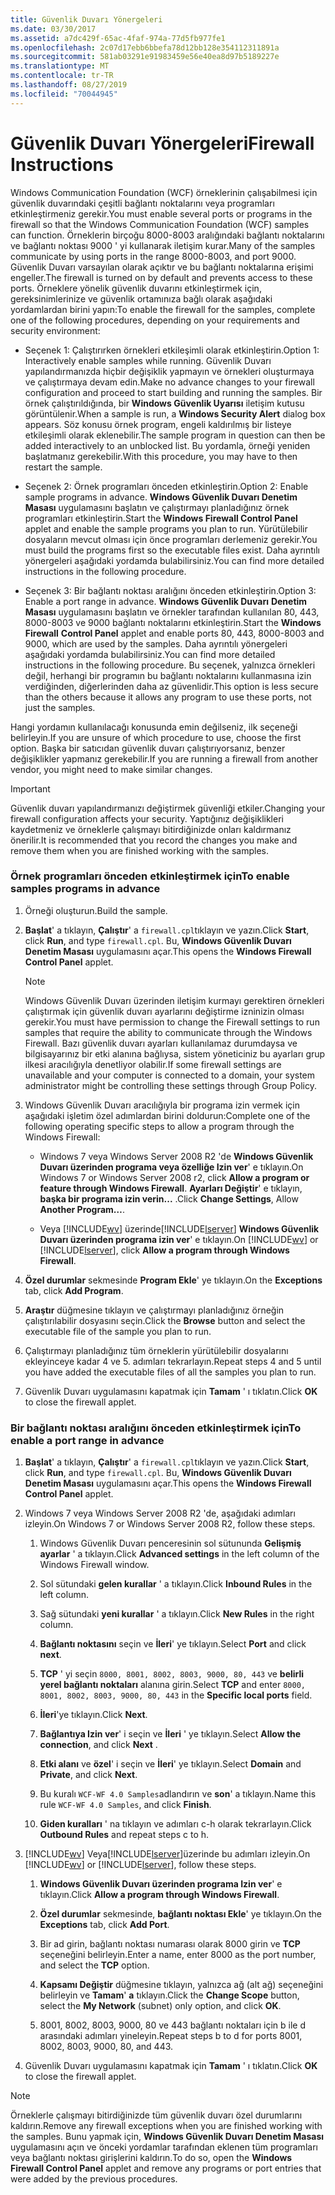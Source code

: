```yaml
---
title: Güvenlik Duvarı Yönergeleri
ms.date: 03/30/2017
ms.assetid: a7dc429f-65ac-4faf-974a-77d5fb977fe1
ms.openlocfilehash: 2c07d17ebb6bbefa78d12bb128e354112311891a
ms.sourcegitcommit: 581ab03291e91983459e56e40ea8d97b5189227e
ms.translationtype: MT
ms.contentlocale: tr-TR
ms.lasthandoff: 08/27/2019
ms.locfileid: "70044945"
---
```

# <a name="firewall-instructions"></a><span data-ttu-id="b773a-102">Güvenlik Duvarı Yönergeleri</span><span class="sxs-lookup"><span data-stu-id="b773a-102">Firewall Instructions</span></span>
<span data-ttu-id="b773a-103">Windows Communication Foundation (WCF) örneklerinin çalışabilmesi için güvenlik duvarındaki çeşitli bağlantı noktalarını veya programları etkinleştirmeniz gerekir.</span><span class="sxs-lookup"><span data-stu-id="b773a-103">You must enable several ports or programs in the firewall so that the Windows Communication Foundation (WCF) samples can function.</span></span> <span data-ttu-id="b773a-104">Örneklerin birçoğu 8000-8003 aralığındaki bağlantı noktalarını ve bağlantı noktası 9000 ' yi kullanarak iletişim kurar.</span><span class="sxs-lookup"><span data-stu-id="b773a-104">Many of the samples communicate by using ports in the range 8000-8003, and port 9000.</span></span> <span data-ttu-id="b773a-105">Güvenlik Duvarı varsayılan olarak açıktır ve bu bağlantı noktalarına erişimi engeller.</span><span class="sxs-lookup"><span data-stu-id="b773a-105">The firewall is turned on by default and prevents access to these ports.</span></span> <span data-ttu-id="b773a-106">Örneklere yönelik güvenlik duvarını etkinleştirmek için, gereksinimlerinize ve güvenlik ortamınıza bağlı olarak aşağıdaki yordamlardan birini yapın:</span><span class="sxs-lookup"><span data-stu-id="b773a-106">To enable the firewall for the samples, complete one of the following procedures, depending on your requirements and security environment:</span></span>  
  
- <span data-ttu-id="b773a-107">Seçenek 1: Çalıştırırken örnekleri etkileşimli olarak etkinleştirin.</span><span class="sxs-lookup"><span data-stu-id="b773a-107">Option 1: Interactively enable samples while running.</span></span> <span data-ttu-id="b773a-108">Güvenlik Duvarı yapılandırmanızda hiçbir değişiklik yapmayın ve örnekleri oluşturmaya ve çalıştırmaya devam edin.</span><span class="sxs-lookup"><span data-stu-id="b773a-108">Make no advance changes to your firewall configuration and proceed to start building and running the samples.</span></span> <span data-ttu-id="b773a-109">Bir örnek çalıştırıldığında, bir **Windows Güvenlik Uyarısı** iletişim kutusu görüntülenir.</span><span class="sxs-lookup"><span data-stu-id="b773a-109">When a sample is run, a **Windows Security Alert** dialog box appears.</span></span> <span data-ttu-id="b773a-110">Söz konusu örnek program, engeli kaldırılmış bir listeye etkileşimli olarak eklenebilir.</span><span class="sxs-lookup"><span data-stu-id="b773a-110">The sample program in question can then be added interactively to an unblocked list.</span></span> <span data-ttu-id="b773a-111">Bu yordamla, örneği yeniden başlatmanız gerekebilir.</span><span class="sxs-lookup"><span data-stu-id="b773a-111">With this procedure, you may have to then restart the sample.</span></span>  
  
- <span data-ttu-id="b773a-112">Seçenek 2: Örnek programları önceden etkinleştirin.</span><span class="sxs-lookup"><span data-stu-id="b773a-112">Option 2: Enable sample programs in advance.</span></span> <span data-ttu-id="b773a-113">**Windows Güvenlik Duvarı Denetim Masası** uygulamasını başlatın ve çalıştırmayı planladığınız örnek programları etkinleştirin.</span><span class="sxs-lookup"><span data-stu-id="b773a-113">Start the **Windows Firewall Control Panel** applet and enable the sample programs you plan to run.</span></span> <span data-ttu-id="b773a-114">Yürütülebilir dosyaların mevcut olması için önce programları derlemeniz gerekir.</span><span class="sxs-lookup"><span data-stu-id="b773a-114">You must build the programs first so the executable files exist.</span></span> <span data-ttu-id="b773a-115">Daha ayrıntılı yönergeleri aşağıdaki yordamda bulabilirsiniz.</span><span class="sxs-lookup"><span data-stu-id="b773a-115">You can find more detailed instructions in the following procedure.</span></span>  
  
- <span data-ttu-id="b773a-116">Seçenek 3: Bir bağlantı noktası aralığını önceden etkinleştirin.</span><span class="sxs-lookup"><span data-stu-id="b773a-116">Option 3: Enable a port range in advance.</span></span> <span data-ttu-id="b773a-117">**Windows Güvenlik Duvarı** **Denetim Masası** uygulamasını başlatın ve örnekler tarafından kullanılan 80, 443, 8000-8003 ve 9000 bağlantı noktalarını etkinleştirin.</span><span class="sxs-lookup"><span data-stu-id="b773a-117">Start the **Windows Firewall** **Control Panel** applet and enable ports 80, 443, 8000-8003 and 9000, which are used by the samples.</span></span> <span data-ttu-id="b773a-118">Daha ayrıntılı yönergeleri aşağıdaki yordamda bulabilirsiniz.</span><span class="sxs-lookup"><span data-stu-id="b773a-118">You can find more detailed instructions in the following procedure.</span></span> <span data-ttu-id="b773a-119">Bu seçenek, yalnızca örnekleri değil, herhangi bir programın bu bağlantı noktalarını kullanmasına izin verdiğinden, diğerlerinden daha az güvenlidir.</span><span class="sxs-lookup"><span data-stu-id="b773a-119">This option is less secure than the others because it allows any program to use these ports, not just the samples.</span></span>  
  
 <span data-ttu-id="b773a-120">Hangi yordamın kullanılacağı konusunda emin değilseniz, ilk seçeneği belirleyin.</span><span class="sxs-lookup"><span data-stu-id="b773a-120">If you are unsure of which procedure to use, choose the first option.</span></span> <span data-ttu-id="b773a-121">Başka bir satıcıdan güvenlik duvarı çalıştırıyorsanız, benzer değişiklikler yapmanız gerekebilir.</span><span class="sxs-lookup"><span data-stu-id="b773a-121">If you are running a firewall from another vendor, you might need to make similar changes.</span></span>  
  
> [!IMPORTANT]
> <span data-ttu-id="b773a-122">Güvenlik duvarı yapılandırmanızı değiştirmek güvenliği etkiler.</span><span class="sxs-lookup"><span data-stu-id="b773a-122">Changing your firewall configuration affects your security.</span></span> <span data-ttu-id="b773a-123">Yaptığınız değişiklikleri kaydetmeniz ve örneklerle çalışmayı bitirdiğinizde onları kaldırmanız önerilir.</span><span class="sxs-lookup"><span data-stu-id="b773a-123">It is recommended that you record the changes you make and remove them when you are finished working with the samples.</span></span>  
  
### <a name="to-enable-samples-programs-in-advance"></a><span data-ttu-id="b773a-124">Örnek programları önceden etkinleştirmek için</span><span class="sxs-lookup"><span data-stu-id="b773a-124">To enable samples programs in advance</span></span>  
  
1. <span data-ttu-id="b773a-125">Örneği oluşturun.</span><span class="sxs-lookup"><span data-stu-id="b773a-125">Build the sample.</span></span>  
  
2. <span data-ttu-id="b773a-126">**Başlat**' a tıklayın, **Çalıştır**' a `firewall.cpl`tıklayın ve yazın.</span><span class="sxs-lookup"><span data-stu-id="b773a-126">Click **Start**, click **Run**, and type `firewall.cpl`.</span></span> <span data-ttu-id="b773a-127">Bu, **Windows Güvenlik Duvarı Denetim Masası** uygulamasını açar.</span><span class="sxs-lookup"><span data-stu-id="b773a-127">This opens the **Windows Firewall Control Panel** applet.</span></span>  
  
    > [!NOTE]
    > <span data-ttu-id="b773a-128">Windows Güvenlik Duvarı üzerinden iletişim kurmayı gerektiren örnekleri çalıştırmak için güvenlik duvarı ayarlarını değiştirme izninizin olması gerekir.</span><span class="sxs-lookup"><span data-stu-id="b773a-128">You must have permission to change the Firewall settings to run samples that require the ability to communicate through the Windows Firewall.</span></span> <span data-ttu-id="b773a-129">Bazı güvenlik duvarı ayarları kullanılamaz durumdaysa ve bilgisayarınız bir etki alanına bağlıysa, sistem yöneticiniz bu ayarları grup ilkesi aracılığıyla denetliyor olabilir.</span><span class="sxs-lookup"><span data-stu-id="b773a-129">If some firewall settings are unavailable and your computer is connected to a domain, your system administrator might be controlling these settings through Group Policy.</span></span>  
  
3. <span data-ttu-id="b773a-130">Windows Güvenlik Duvarı aracılığıyla bir programa izin vermek için aşağıdaki işletim özel adımlardan birini doldurun:</span><span class="sxs-lookup"><span data-stu-id="b773a-130">Complete one of the following operating specific steps to allow a program through the Windows Firewall:</span></span>  
  
    - <span data-ttu-id="b773a-131">Windows 7 veya Windows Server 2008 R2 'de **Windows Güvenlik Duvarı üzerinden programa veya özelliğe Izin ver**' e tıklayın.</span><span class="sxs-lookup"><span data-stu-id="b773a-131">On Windows 7 or Windows Server 2008 r2, click **Allow a program or feature through Windows Firewall**.</span></span> <span data-ttu-id="b773a-132">**Ayarları Değiştir**' e tıklayın, **başka bir programa izin verin...** .</span><span class="sxs-lookup"><span data-stu-id="b773a-132">Click **Change Settings**, Allow **Another Program…**.</span></span>  
  
    - <span data-ttu-id="b773a-133">Veya [!INCLUDE[wv](../../../../includes/wv-md.md)] üzerinde[!INCLUDE[lserver](../../../../includes/lserver-md.md)] **Windows Güvenlik Duvarı üzerinden programa izin ver**' e tıklayın.</span><span class="sxs-lookup"><span data-stu-id="b773a-133">On [!INCLUDE[wv](../../../../includes/wv-md.md)] or [!INCLUDE[lserver](../../../../includes/lserver-md.md)], click **Allow a program through Windows Firewall**.</span></span>  
  
4. <span data-ttu-id="b773a-134">**Özel durumlar** sekmesinde **Program Ekle**' ye tıklayın.</span><span class="sxs-lookup"><span data-stu-id="b773a-134">On the **Exceptions** tab, click **Add Program**.</span></span>  
  
5. <span data-ttu-id="b773a-135">**Araştır** düğmesine tıklayın ve çalıştırmayı planladığınız örneğin çalıştırılabilir dosyasını seçin.</span><span class="sxs-lookup"><span data-stu-id="b773a-135">Click the **Browse** button and select the executable file of the sample you plan to run.</span></span>  
  
6. <span data-ttu-id="b773a-136">Çalıştırmayı planladığınız tüm örneklerin yürütülebilir dosyalarını ekleyinceye kadar 4 ve 5. adımları tekrarlayın.</span><span class="sxs-lookup"><span data-stu-id="b773a-136">Repeat steps 4 and 5 until you have added the executable files of all the samples you plan to run.</span></span>  
  
7. <span data-ttu-id="b773a-137">Güvenlik Duvarı uygulamasını kapatmak için **Tamam** ' ı tıklatın.</span><span class="sxs-lookup"><span data-stu-id="b773a-137">Click **OK** to close the firewall applet.</span></span>  
  
### <a name="to-enable-a-port-range-in-advance"></a><span data-ttu-id="b773a-138">Bir bağlantı noktası aralığını önceden etkinleştirmek için</span><span class="sxs-lookup"><span data-stu-id="b773a-138">To enable a port range in advance</span></span>  
  
1. <span data-ttu-id="b773a-139">**Başlat**' a tıklayın, **Çalıştır**' a `firewall.cpl`tıklayın ve yazın.</span><span class="sxs-lookup"><span data-stu-id="b773a-139">Click **Start**, click **Run**, and type `firewall.cpl`.</span></span> <span data-ttu-id="b773a-140">Bu, **Windows Güvenlik Duvarı Denetim Masası** uygulamasını açar.</span><span class="sxs-lookup"><span data-stu-id="b773a-140">This opens the **Windows Firewall Control Panel** applet.</span></span>  
  
2. <span data-ttu-id="b773a-141">Windows 7 veya Windows Server 2008 R2 'de, aşağıdaki adımları izleyin.</span><span class="sxs-lookup"><span data-stu-id="b773a-141">On Windows 7 or Windows Server 2008 R2, follow these steps.</span></span>  
  
    1. <span data-ttu-id="b773a-142">Windows Güvenlik Duvarı penceresinin sol sütununda **Gelişmiş ayarlar** ' a tıklayın.</span><span class="sxs-lookup"><span data-stu-id="b773a-142">Click **Advanced settings** in the left column of the Windows Firewall window.</span></span>  
  
    2. <span data-ttu-id="b773a-143">Sol sütundaki **gelen kurallar** ' a tıklayın.</span><span class="sxs-lookup"><span data-stu-id="b773a-143">Click **Inbound Rules** in the left column.</span></span>  
  
    3. <span data-ttu-id="b773a-144">Sağ sütundaki **yeni kurallar** ' a tıklayın.</span><span class="sxs-lookup"><span data-stu-id="b773a-144">Click **New Rules** in the right column.</span></span>  
  
    4. <span data-ttu-id="b773a-145">**Bağlantı noktasını** seçin ve **İleri**' ye tıklayın.</span><span class="sxs-lookup"><span data-stu-id="b773a-145">Select **Port** and click **next**.</span></span>  
  
    5. <span data-ttu-id="b773a-146">**TCP** ' yi seçin `8000, 8001, 8002, 8003, 9000, 80, 443` ve **belirli yerel bağlantı noktaları** alanına girin.</span><span class="sxs-lookup"><span data-stu-id="b773a-146">Select **TCP** and enter `8000, 8001, 8002, 8003, 9000, 80, 443` in the **Specific local ports** field.</span></span>  
  
    6. <span data-ttu-id="b773a-147">**İleri**'ye tıklayın.</span><span class="sxs-lookup"><span data-stu-id="b773a-147">Click **Next**.</span></span>  
  
    7. <span data-ttu-id="b773a-148">**Bağlantıya Izin ver**' i seçin ve **İleri** ' ye tıklayın.</span><span class="sxs-lookup"><span data-stu-id="b773a-148">Select **Allow the connection**, and click **Next** .</span></span>  
  
    8. <span data-ttu-id="b773a-149">**Etki alanı** ve **özel**' i seçin ve **İleri**' ye tıklayın.</span><span class="sxs-lookup"><span data-stu-id="b773a-149">Select **Domain** and **Private**, and click **Next**.</span></span>  
  
    9. <span data-ttu-id="b773a-150">Bu kuralı `WCF-WF 4.0 Samples`adlandırın ve **son**' a tıklayın.</span><span class="sxs-lookup"><span data-stu-id="b773a-150">Name this rule `WCF-WF 4.0 Samples`, and click **Finish**.</span></span>  
  
    10. <span data-ttu-id="b773a-151">**Giden kuralları** ' na tıklayın ve adımları c-h olarak tekrarlayın.</span><span class="sxs-lookup"><span data-stu-id="b773a-151">Click **Outbound Rules** and repeat steps c to h.</span></span>  
  
3. <span data-ttu-id="b773a-152">[!INCLUDE[wv](../../../../includes/wv-md.md)] Veya[!INCLUDE[lserver](../../../../includes/lserver-md.md)]üzerinde bu adımları izleyin.</span><span class="sxs-lookup"><span data-stu-id="b773a-152">On [!INCLUDE[wv](../../../../includes/wv-md.md)] or [!INCLUDE[lserver](../../../../includes/lserver-md.md)], follow these steps.</span></span>  
  
    1. <span data-ttu-id="b773a-153">**Windows Güvenlik Duvarı üzerinden programa Izin ver**' e tıklayın.</span><span class="sxs-lookup"><span data-stu-id="b773a-153">Click **Allow a program through Windows Firewall**.</span></span>  
  
    2. <span data-ttu-id="b773a-154">**Özel durumlar** sekmesinde, **bağlantı noktası Ekle**' ye tıklayın.</span><span class="sxs-lookup"><span data-stu-id="b773a-154">On the **Exceptions** tab, click **Add Port**.</span></span>  
  
    3. <span data-ttu-id="b773a-155">Bir ad girin, bağlantı noktası numarası olarak 8000 girin ve **TCP** seçeneğini belirleyin.</span><span class="sxs-lookup"><span data-stu-id="b773a-155">Enter a name, enter 8000 as the port number, and select the **TCP** option.</span></span>  
  
    4. <span data-ttu-id="b773a-156">**Kapsamı Değiştir** düğmesine tıklayın, yalnızca ağ (alt ağ) seçeneğini belirleyin ve **Tamam**' **a** tıklayın.</span><span class="sxs-lookup"><span data-stu-id="b773a-156">Click the **Change Scope** button, select the **My Network** (subnet) only option, and click **OK**.</span></span>  
  
    5. <span data-ttu-id="b773a-157">8001, 8002, 8003, 9000, 80 ve 443 bağlantı noktaları için b ile d arasındaki adımları yineleyin.</span><span class="sxs-lookup"><span data-stu-id="b773a-157">Repeat steps b to d for ports 8001, 8002, 8003, 9000, 80, and 443.</span></span>  
  
4. <span data-ttu-id="b773a-158">Güvenlik Duvarı uygulamasını kapatmak için **Tamam** ' ı tıklatın.</span><span class="sxs-lookup"><span data-stu-id="b773a-158">Click **OK** to close the firewall applet.</span></span>  
  
> [!NOTE]
> <span data-ttu-id="b773a-159">Örneklerle çalışmayı bitirdiğinizde tüm güvenlik duvarı özel durumlarını kaldırın.</span><span class="sxs-lookup"><span data-stu-id="b773a-159">Remove any firewall exceptions when you are finished working with the samples.</span></span> <span data-ttu-id="b773a-160">Bunu yapmak için, **Windows Güvenlik Duvarı Denetim Masası** uygulamasını açın ve önceki yordamlar tarafından eklenen tüm programları veya bağlantı noktası girişlerini kaldırın.</span><span class="sxs-lookup"><span data-stu-id="b773a-160">To do so, open the **Windows Firewall Control Panel** applet and remove any programs or port entries that were added by the previous procedures.</span></span>

